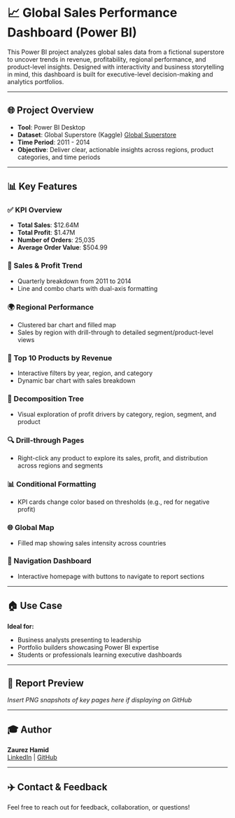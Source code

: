 # 📈 Global Sales Performance Dashboard (Power BI)

This Power BI project analyzes global sales data from a fictional superstore to uncover trends in revenue, profitability, regional performance, and product-level insights. Designed with interactivity and business storytelling in mind, this dashboard is built for executive-level decision-making and analytics portfolios.

---

## 🌐 Project Overview
- **Tool**: Power BI Desktop  
- **Dataset**: Global Superstore (Kaggle)  [Global Superstore](https://www.kaggle.com/datasets/apoorvaappz/global-super-store-dataset)
- **Time Period**: 2011 - 2014  
- **Objective**: Deliver clear, actionable insights across regions, product categories, and time periods

---

## 📊 Key Features

### ✅ KPI Overview
- **Total Sales**: $12.64M  
- **Total Profit**: $1.47M  
- **Number of Orders**: 25,035  
- **Average Order Value**: $504.99

### 📅 Sales & Profit Trend
- Quarterly breakdown from 2011 to 2014  
- Line and combo charts with dual-axis formatting

### 🌍 Regional Performance
- Clustered bar chart and filled map  
- Sales by region with drill-through to detailed segment/product-level views

### 🏬 Top 10 Products by Revenue
- Interactive filters by year, region, and category  
- Dynamic bar chart with sales breakdown

### 🔢 Decomposition Tree
- Visual exploration of profit drivers by category, region, segment, and product

### 🔍 Drill-through Pages
- Right-click any product to explore its sales, profit, and distribution across regions and segments

### 📊 Conditional Formatting
- KPI cards change color based on thresholds (e.g., red for negative profit)

### 🌐 Global Map
- Filled map showing sales intensity across countries

### 🔄 Navigation Dashboard
- Interactive homepage with buttons to navigate to report sections

---

## 🏠 Use Case
**Ideal for:**
- Business analysts presenting to leadership  
- Portfolio builders showcasing Power BI expertise  
- Students or professionals learning executive dashboards

---

## 📄 Report Preview
*Insert PNG snapshots of key pages here if displaying on GitHub*

---

## 🎓 Author
**Zaurez Hamid**  
[LinkedIn]([#](https://www.linkedin.com/in/zaurez-h/)) | [GitHub]([#](https://github.com/Zaurezzh)) 

---

## ✈️ Contact & Feedback
Feel free to reach out for feedback, collaboration, or questions!
